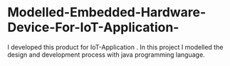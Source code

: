 # Modelled-Embedded-Hardware-Device-For-IoT-Application-
I developed this product for IoT-Application . In this project I modelled the design and development process with java programming language.
